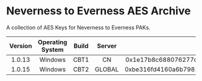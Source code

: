 # Neverness to Everness AES Archive
A collection of AES Keys for Neverness to Everness PAKs.

| Version | Operating System | Build | Server |                                Main AES Keys                                 | Status |
|:-------:|:----------------:|:----:|:-------:|:----------------------------------------------------------------------------:|:------:|
| 1.0.13 | Windows | CBT1 | CN | 0x1e17b8c688076277c200f2d6ec065e97035cc96e63ef1d5f9cf78513ca33f222 | Functional |
| 1.0.15 | Windows | CBT2 | GLOBAL | 0xbe316fd4160a6b79810644d32f46fd7f913ab973cbbf7519a690907018828e90 | Functional |
